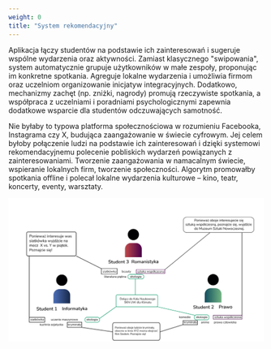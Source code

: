 ```yaml
---
weight: 0
title: "System rekomendacyjny"
---
```

Aplikacja łączy studentów na podstawie ich zainteresowań i sugeruje wspólne wydarzenia oraz aktywności. Zamiast klasycznego "swipowania", system automatycznie grupuje użytkowników w małe zespoły, proponując im konkretne spotkania. Agreguje lokalne wydarzenia i umożliwia firmom oraz uczelniom organizowanie inicjatyw integracyjnych. Dodatkowo, mechanizmy zachęt (np. zniżki, nagrody) promują rzeczywiste spotkania, a współpraca z uczelniami i poradniami psychologicznymi zapewnia dodatkowe wsparcie dla studentów odczuwających samotność.

Nie byłaby to typowa platforma społecznościowa w rozumieniu Facebooka, Instagrama czy X, budująca zaangażowanie w świecie cyfrowym. Jej celem byłoby połączenie ludzi na podstawie ich zainteresowań i dzięki systemowi rekomendacyjnemu polecenie pobliskich wydarzeń powiązanych z zainteresowaniami. Tworzenie zaangażowania w namacalnym świecie, wspieranie lokalnych firm, tworzenie społeczności. Algorytm promowałby spotkania offline i polecał lokalne wydarzenia kulturowe – kino, teatr, koncerty, eventy, warsztaty.

![system-rekomendacyjny](system-rekomendacyjny.svg)
